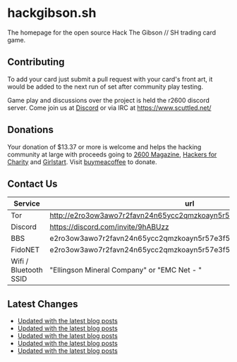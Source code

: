 # hackgibson.sh
The homepage for the open source Hack The Gibson // SH trading card game.


## Contributing

To add your card just submit a pull request with your card's front art, it would be added to the next run of set after community play testing.

Game play and discussions over the project is held the r2600 discord server. Come join us at [Discord](https://discord.com/invite/9hABUzz) or via IRC at https://www.scuttled.net/


## Donations

Your donation of $13.37 or more is welcome and helps the hacking community at large with proceeds going to [2600 Magazine](https://2600.com/), [Hackers for Charity](https://hackersforcharity.org) and [Girlstart](https://girlstart.org).  Visit [buymeacoffee](https://www.buymeacoffee.com/hackgibson.sh) to donate.


## Contact Us

Service | url
-|-
Tor | http://e2ro3ow3awo7r2favn24n65ycc2qmzkoayn5r57e3f56nvjwdcgg32ad.onion
Discord | https://discord.com/invite/9hABUzz
BBS | e2ro3ow3awo7r2favn24n65ycc2qmzkoayn5r57e3f56nvjwdcgg32ad.onion:23
FidoNET | e2ro3ow3awo7r2favn24n65ycc2qmzkoayn5r57e3f56nvjwdcgg32ad.onion:24554
Wifi / Bluetooth SSID | "Ellingson Mineral Company" or "EMC Net - <fidonet address>"

## Latest Changes
<!-- BLOG-POST-LIST:START -->
- [Updated with the latest blog posts](https://github.com/DFW2600/hackgibson.sh/commit/52543838fe3fcb5624dfee0fd7f8a25ec7161224)
- [Updated with the latest blog posts](https://github.com/DFW2600/hackgibson.sh/commit/a1986bde36e8e925dfc83c0a0debfa02c21851d9)
- [Updated with the latest blog posts](https://github.com/DFW2600/hackgibson.sh/commit/b1befc97c6d21f17dd82ac9a8fff44af1b98a9c1)
- [Updated with the latest blog posts](https://github.com/DFW2600/hackgibson.sh/commit/159a09ef16c99b6656a9790b2e209ece156a8702)
- [Updated with the latest blog posts](https://github.com/DFW2600/hackgibson.sh/commit/b78b0fc7baa02d3e77bc6a304e3d7a07cfa34116)
<!-- BLOG-POST-LIST:END -->
